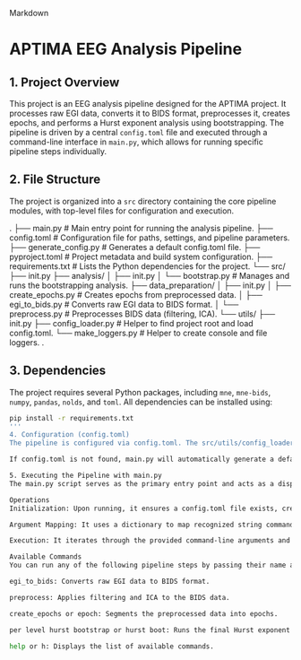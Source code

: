 Markdown

# APTIMA EEG Analysis Pipeline

## 1. Project Overview

This project is an EEG analysis pipeline designed for the APTIMA project. It processes raw EGI data, converts it to BIDS format, preprocesses it, creates epochs, and performs a Hurst exponent analysis using bootstrapping. The pipeline is driven by a central `config.toml` file and executed through a command-line interface in `main.py`, which allows for running specific pipeline steps individually.

## 2. File Structure

The project is organized into a `src` directory containing the core pipeline modules, with top-level files for configuration and execution.

.
├── main.py                 # Main entry point for running the analysis pipeline.
├── config.toml             # Configuration file for paths, settings, and pipeline parameters.
├── generate_config.py      # Generates a default config.toml file.
├── pyproject.toml          # Project metadata and build system configuration.
├── requirements.txt        # Lists the Python dependencies for the project.
└── src/
├── init.py
├── analysis/
│   ├── init.py
│   └── bootstrap.py        # Manages and runs the bootstrapping analysis.
├── data_preparation/
│   ├── init.py
│   ├── create_epochs.py    # Creates epochs from preprocessed data.
│   ├── egi_to_bids.py      # Converts raw EGI data to BIDS format.
│   └── preprocess.py       # Preprocesses BIDS data (filtering, ICA).
└── utils/
├── init.py
├── config_loader.py    # Helper to find project root and load config.toml.
└── make_loggers.py     # Helper to create console and file loggers.
.

## 3. Dependencies

The project requires several Python packages, including `mne`, `mne-bids`, `numpy`, `pandas`, `nolds`, and `toml`. All dependencies can be installed using:

```bash
pip install -r requirements.txt
'''
4. Configuration (config.toml)
The pipeline is configured via config.toml. The src/utils/config_loader.py module robustly finds and loads this file by locating the project's root directory (marked by pyproject.toml). It provides functions to access different sections of the configuration, ensuring that paths are correctly resolved relative to the project root.

If config.toml is not found, main.py will automatically generate a default version.

5. Executing the Pipeline with main.py
The main.py script serves as the primary entry point and acts as a dispatcher for running different stages of the analysis. It maps command-line arguments to the corresponding pipeline functions.

Operations
Initialization: Upon running, it ensures a config.toml file exists, creating one if necessary.

Argument Mapping: It uses a dictionary to map recognized string commands to their respective functions from the src modules.

Execution: It iterates through the provided command-line arguments and executes the corresponding functions in order.

Available Commands
You can run any of the following pipeline steps by passing their name as an argument to main.py:

egi_to_bids: Converts raw EGI data to BIDS format.

preprocess: Applies filtering and ICA to the BIDS data.

create_epochs or epoch: Segments the preprocessed data into epochs.

per level hurst bootstrap or hurst boot: Runs the final Hurst exponent bootstrap analysis.

help or h: Displays the list of available commands.